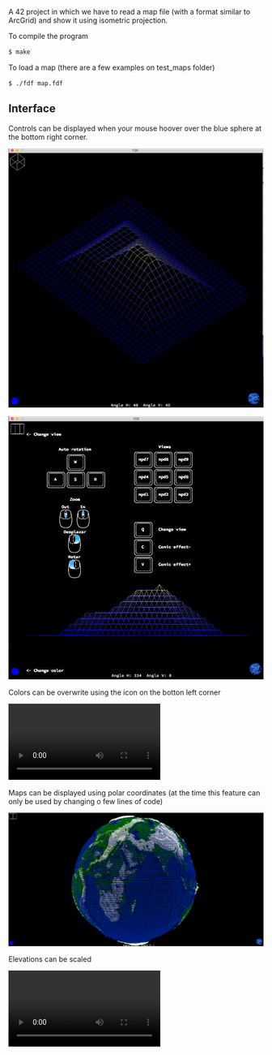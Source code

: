 A 42 project in which we have to read a map file (with a format similar to ArcGrid) and show it using isometric projection.

To compile the program
```bash
$ make
```

To load a map (there are a few examples on test_maps folder)
```bash
$ ./fdf map.fdf
```


## Interface

Controls can be displayed when your mouse hoover over the blue sphere at the bottom right corner.

![Capture](rdm/Capture.png)

![Controls](rdm/Controls.png)

Colors can be overwrite using the icon on the botton left corner 

![Interfaz](rdm/InterfazLQ.mov)

Maps can be displayed using polar coordinates (at the time this feature can only be used by changing o few lines of code)

![World](rdm/World.png)

Elevations can be scaled

![Julia](rdm/JuliaLQ.mov)